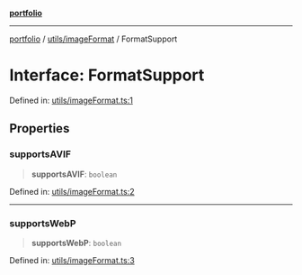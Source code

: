 [**portfolio**](../../../README.md)

***

[portfolio](../../../modules.md) / [utils/imageFormat](../README.md) / FormatSupport

# Interface: FormatSupport

Defined in: [utils/imageFormat.ts:1](https://github.com/tnorlund/Portfolio/blob/c38bf70e6cf5f02b2e1cd62db3a1759faf4f97ba/portfolio/utils/imageFormat.ts#L1)

## Properties

### supportsAVIF

> **supportsAVIF**: `boolean`

Defined in: [utils/imageFormat.ts:2](https://github.com/tnorlund/Portfolio/blob/c38bf70e6cf5f02b2e1cd62db3a1759faf4f97ba/portfolio/utils/imageFormat.ts#L2)

***

### supportsWebP

> **supportsWebP**: `boolean`

Defined in: [utils/imageFormat.ts:3](https://github.com/tnorlund/Portfolio/blob/c38bf70e6cf5f02b2e1cd62db3a1759faf4f97ba/portfolio/utils/imageFormat.ts#L3)
